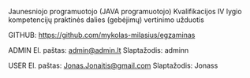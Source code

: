 Jaunesniojo programuotojo (JAVA programuotojo) Kvalifikacijos IV lygio
kompetencijų praktinės dalies (gebėjimų) vertinimo užduotis

GITHUB: https://github.com/mykolas-milasius/egzaminas

ADMIN
El. paštas: admin@admin.lt
Slaptažodis: adminn

USER
El. paštas: Jonas.Jonaitis@gmail.com
Slaptažodis: Jonass
